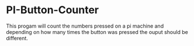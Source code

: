 # PI-Button-Counter
This progam will count the numbers pressed on a pi machine and depending on how many times the button was pressed the ouput should be different.
